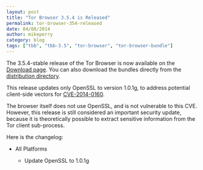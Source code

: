 ```yaml
---
layout: post
title: "Tor Browser 3.5.4 is Released"
permalink: tor-browser-354-released
date: 04/08/2014
author: mikeperry
category: blog
tags: ["tbb", "tbb-3.5", "tor-browser", "tor-browser-bundle"]
---
```


The 3.5.4-stable release of the Tor Browser is now available on the [Download page](https://www.torproject.org/download/download-easy.html). You can also download the bundles directly from the [distribution directory](https://www.torproject.org/dist/torbrowser/3.5.4/).

This release updates only OpenSSL to version 1.0.1g, to address potential client-side vectors for [CVE-2014-0160](https://blog.torproject.org/blog/openssl-bug-cve-2014-0160).

The browser itself does not use OpenSSL, and is not vulnerable to this CVE. However, this release is still considered an important security update, because it is theoretically possible to extract sensitive information from the Tor client sub-process.

Here is the changelog:

- All Platforms

  - Update OpenSSL to 1.0.1g

